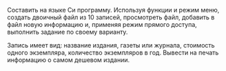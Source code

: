 Составить на языке Си программу. Используя функции и режим меню, создать двоичный файл из 10 записей, просмотреть файл, добавить в файл новую информацию и, применяя режим прямого доступа, выполнить задание по своему варианту.

Запись имеет вид: название издания, газеты или журнала, стоимость одного экземпляра, количество экземпляров в год. Вывести на печать информацию о самом дешевом издании.
